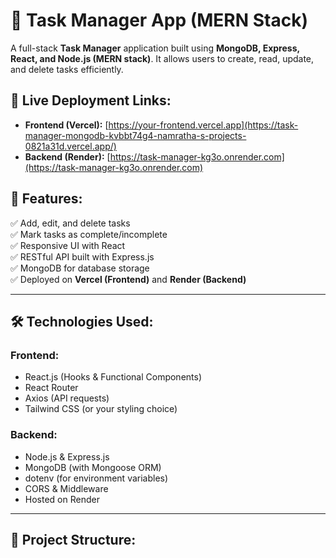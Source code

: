 # 📝 Task Manager App (MERN Stack)

A full-stack **Task Manager** application built using **MongoDB, Express, React, and Node.js (MERN stack)**. It allows users to create, read, update, and delete tasks efficiently.

## 🚀 Live Deployment Links:

- **Frontend (Vercel):** [https://your-frontend.vercel.app](https://task-manager-mongodb-kvbbt74g4-namratha-s-projects-0821a31d.vercel.app/)
- **Backend (Render):** [https://task-manager-kg3o.onrender.com](https://task-manager-kg3o.onrender.com)

## 📌 Features:

✅ Add, edit, and delete tasks  
✅ Mark tasks as complete/incomplete  
✅ Responsive UI with React  
✅ RESTful API built with Express.js  
✅ MongoDB for database storage  
✅ Deployed on **Vercel (Frontend)** and **Render (Backend)**

---

## 🛠️ Technologies Used:

### **Frontend:**

- React.js (Hooks & Functional Components)
- React Router
- Axios (API requests)
- Tailwind CSS (or your styling choice)

### **Backend:**

- Node.js & Express.js
- MongoDB (with Mongoose ORM)
- dotenv (for environment variables)
- CORS & Middleware
- Hosted on Render

---

## 📂 Project Structure:
